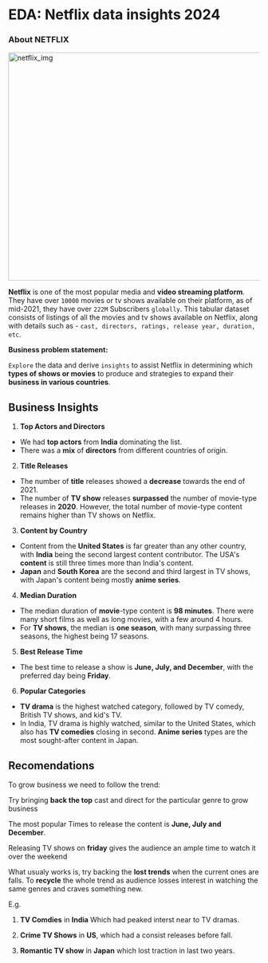 # EDA: Netflix data insights 2024
### **About NETFLIX**
<img src="https://help.nflxext.com/0af6ce3e-b27a-4722-a5f0-e32af4df3045_what_is_netflix_5_en.png" alt="netflix_img" width="1280" height="458">


**Netflix** is one of the most popular media and **video streaming platform**. They have over `10000` movies or tv shows available on their platform, as of mid-2021, they have over `222M` Subscribers `globally`. This tabular dataset consists of listings of all the movies and tv shows available on Netflix, along with details such as - `cast, directors, ratings, release year, duration, etc`.

**Business problem statement:**

`Explore` the data and derive `insights` to assist Netflix in determining which **types of shows or movies** to produce and strategies to expand their **business in various countries**.

## Business Insights

1) **Top Actors and Directors**
  - We had **top actors** from **India** dominating the list.
  - There was a **mix** of **directors** from different countries of origin.

2) **Title Releases**
  - The number of **title** releases showed a **decrease** towards the end of 2021.
  - The number of **TV show** releases **surpassed** the number of movie-type releases in **2020**. However, the total number of movie-type content remains higher than TV shows on Netflix.

3) **Content by Country**
  - Content from the **United States** is far greater than any other country, with **India** being the second largest content contributor. The USA's **content** is still three times more than India's content.
  - **Japan** and **South Korea** are the second and third largest in TV shows, with Japan's content being mostly **anime series**.

4) **Median Duration**
  - The median duration of **movie**-type content is **98 minutes**. There were many short films as well as long movies, with a few around 4 hours.
  - For **TV shows**, the median is **one season**, with many surpassing three seasons, the highest being 17 seasons.

5) **Best Release Time**
  - The best time to release a show is **June, July, and December**, with the preferred day being **Friday**.

6) **Popular Categories**
  - **TV drama** is the highest watched category, followed by TV comedy, British TV shows, and kid's TV.
  - In India, TV drama is highly watched, similar to the United States, which also has **TV comedies** closing in second. **Anime series** types are the most sought-after content in Japan.

## Recomendations
To grow business we need to follow the trend:

Try bringing **back the top** cast and direct for the particular genre to grow business

The most popular Times to release the content is **June, July and December**.

Releasing TV shows on **friday** gives the audience an ample time to watch it over the weekend

What usualy works is, try backing the **lost trends** when the current ones are falls. To **recycle** the whole trend as audience losses interest in watching the same genres and craves something new.

E.g.

1) **TV Comdies** in **India** Which had peaked interst near to TV dramas.

2) **Crime TV Shows** in **US**, which had a consist releases before fall.

3) **Romantic TV show** in **Japan** which lost traction in last two years.
